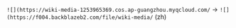 `![](https://wiki-media-1253965369.cos.ap-guangzhou.myqcloud.com/` -> `![](https://f004.backblazeb2.com/file/wiki-media/` (zh)
